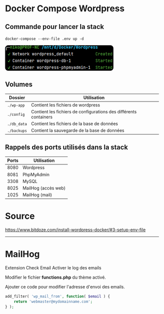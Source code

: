# Docker Compose Wordpress


## Commande pour lancer la stack

`docker-compose --env-file .env up -d`

![](readme_docs/1728af82.png)

## Volumes

| Dossier     | Utilisation                                                               |
|-------------|---------------------------------------------------------------------------|
| `./wp-app`  | Contient les fichiers de wordpress                                        |
| `./config`  | Contient les fichiers de configurations des différents containers |
| `./db_data`   | Contient les fichiers de la base de données                               |
| `./backups` | Contient la sauvegarde de la base de données                              |

## Rappels des ports utilisés dans la stack

| Ports | Utilisation         |
|-------|---------------------|
| 8080  | Wordpress           |
| 8081  | PhpMyAdmin          |
| 3308  | MySQL               |
| 8025  | MailHog (accès web) |
| 1025 | MailHog (mail)      |




# Source

https://www.bitdoze.com/install-wordpress-docker/#3-setup-env-file

---

# MailHog

Extension Check Email
Activer le log des emails

Modifier le fichier **functions.php** du thème activé.

Ajouter ce code pour modifier l'adresse d'envoi des emails.

```php
add_filter( 'wp_mail_from', function( $email ) {
    return 'webmaster@mydomainname.com';
} );
```